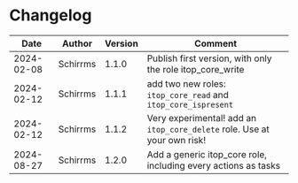 # Changelog

| Date | Author | Version | Comment |
| ---- | ------ | ------- | ------- |
| 2024-02-08 | Schirrms | 1.1.0 | Publish first version, with only the role itop_core_write |
| 2024-02-12 | Schirrms | 1.1.1 | add two new roles: `itop_core_read` and `itop_core_ispresent` |
| 2024-02-12 | Schirrms | 1.1.2 | Very experimental! add an `itop_core_delete` role. Use at your own risk! |
| 2024-08-27 | Schirrms | 1.2.0 | Add a generic itop_core role, including every actions as tasks |

